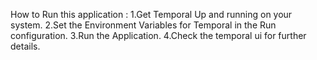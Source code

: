 How to Run this application : 
1.Get Temporal Up and running on your system.
2.Set the Environment Variables for Temporal in the Run configuration.
3.Run the Application.
4.Check the temporal ui for further details.